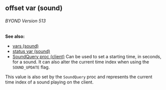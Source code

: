 ## offset var (sound) 
###### BYOND Version 513
**See also:**
+   [vars (sound)](/ref/sound/var.md) 
+   [status var (sound)](/ref/sound/var/status.md) 
+   [SoundQuery proc (client)](/ref/client/proc/SoundQuery.md) Can be used to set a starting time, in seconds, for a sound. It can also
alter the current time index when using the `SOUND_UPDATE` flag.


This value is also set by the `SoundQuery` proc and represents
the current time index of a sound playing on the client.